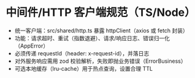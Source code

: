 # 中间件/HTTP 客户端规范（TS/Node）
- 统一客户端：src/shared/http.ts 暴露 httpClient（axios 或 fetch 封装）
- 功能：请求超时、重试（指数退避）、请求/响应日志、错误归一化（AppError）
- 必须传递 requestId（header: x-request-id），并落日志
- 对外服务响应需用 zod 校验解析，失败即抛业务错误（ErrorBusiness）
- 可选本地缓存（lru-cache）用于热点查询，设置合理 TTL
